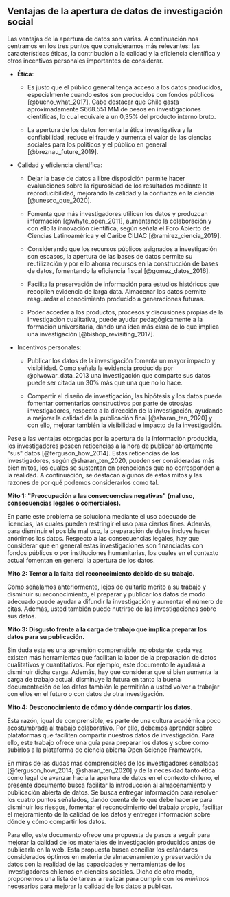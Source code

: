 ## Ventajas de la apertura de datos de investigación social


Las ventajas de la apertura de datos son varias. A continuación nos centramos en los tres puntos que consideramos más relevantes: las características éticas, la contribución a la calidad y la eficiencia científica y otros incentivos personales importantes de considerar.

* **Ética**: 

  + Es justo que el público general tenga acceso a los datos producidos, especialmente cuando estos son producidos con fondos públicos [@bueno_what_2017]. Cabe destacar que Chile gasta aproximadamente $668.551 MM de pesos en investigaciones científicas, lo cual equivale a un 0,35% del producto interno bruto. 
    
  + La apertura de los datos fomenta la ética investigativa y la confiabilidad, reduce el fraude y aumenta el valor de las ciencias sociales para los políticos y el público en general [@breznau_future_2019]. 

* Calidad y eficiencia científica:

  + Dejar la base de datos a libre disposición permite hacer evaluaciones sobre la rigurosidad de los resultados mediante la reproducibilidad, mejorando la calidad y la confianza en la ciencia [@unesco_que_2020].
  
  + Fomenta que más investigadores utilicen los datos y produzcan información [@whyte_open_2011], aumentando la colaboración y con ello la innovación científica, según señala el Foro Abierto de Ciencias Latinoamérica y el Caribe CILIAC [@ramirez_ciencia_2019].
  
  + Considerando que los recursos públicos asignados a investigación son escasos, la apertura de las bases de datos permite su reutilización y por ello ahorra recursos en la construcción de bases de datos, fomentando la eficiencia fiscal [@gomez_datos_2016].
  
  + Facilita la preservación de información para estudios históricos que recopilen evidencia de larga data. Almacenar los datos permite resguardar el conocimiento producido a generaciones futuras. 
  
  + Poder acceder a los productos, procesos y discusiones propias de la investigación cualitativa, puede ayudar pedagógicamente a la formación universitaria, dando una idea más clara de lo que implica una investigación [@bishop_revisiting_2017].
  
* Incentivos personales: 
 
  + Publicar los datos de la investigación fomenta un mayor impacto y visibilidad. Como señala la evidencia producida por @piwowar_data_2013 una investigación que comparte sus datos puede ser citada un 30% más que una que no lo hace.
 
  + Compartir el diseño de investigación, las hipótesis y los datos puede fomentar comentarios constructivos por parte de otros/as investigadores, respecto a la dirección de la investigación, ayudando a mejorar la calidad de la publicación final [@sharan_ten_2020] y con ello, mejorar también la visibilidad e impacto de la investigación.

Pese a las ventajas otorgadas por la apertura de la información producida, los investigadores poseen reticencias a la hora de publicar abiertamente "sus" datos [@ferguson_how_2014]. Estas reticencias de los investigadores, según @sharan_ten_2020, pueden ser consideradas más bien mitos, los cuales se sustentan en prenociones que no corresponden a la realidad. A continuación, se destacan algunos de estos mitos y las razones de por qué podemos considerarlos como tal. 

**Mito 1: "Preocupación a las consecuencias negativas" (mal uso, consecuencias legales o comerciales).**
       
En parte este problema se soluciona mediante el uso adecuado de licencias, las cuales pueden restringir el uso para ciertos fines. Además, para disminuir el posible mal uso, la preparación de datos incluye hacer anónimos los datos. Respecto a las consecuencias legales, hay que considerar que en general estas investigaciones son financiadas con fondos públicos o por instituciones humanitarias, los cuales en el contexto actual fomentan en general la apertura de los datos.

**Mito 2: Temor a la falta del reconocimiento debido de su trabajo.**
 
Como señalamos anteriormente, lejos de quitarle merito a su trabajo y disminuir su reconocimiento, el preparar y publicar los datos de modo adecuado puede ayudar a difundir la investigación y aumentar el número de citas. Además, usted también puede nutrirse de las investigaciones sobre sus datos.
  
**Mito 3: Disgusto frente a la carga de trabajo que implica preparar los datos para su publicación.**
  
Sin duda esta es una aprensión comprensible, no obstante, cada vez existen más herramientas que facilitan la labor de la preparación de datos cualitativos y cuantitativos. Por ejemplo, este documento le ayudará a disminuir dicha carga. Además, hay que considerar que si bien aumenta la carga de trabajo actual, disminuye la futura en tanto la buena documentación de los datos también le permitirán a usted volver a trabajar con ellos en el futuro o con datos de otra investigación. 

**Mito 4: Desconocimiento de cómo y dónde compartir los datos.**

Esta razón, igual de comprensible, es parte de una cultura académica poco acostumbrada al trabajo colaborativo. Por ello, debemos aprender sobre plataformas que faciliten compartir nuestros datos de investigación. Para ello, este trabajo ofrece una guía para preparar los datos y sobre como subirlos a la plataforma de ciencia abierta Open Science Framework.

En miras de las dudas más comprensibles de los investigadores señaladas [@ferguson_how_2014; @sharan_ten_2020] y de la necesidad tanto ética como legal de avanzar hacia la apertura de datos en el contexto chileno, el presente documento busca facilitar la introducción al almacenamiento y publicación abierta de datos. Se busca entregar información para resolver los cuatro puntos señalados, dando cuenta de lo que debe hacerse para disminuir los riesgos, fomentar el reconocimiento del trabajo propio, facilitar el mejoramiento de la calidad de los datos y entregar información sobre dónde y cómo compartir los datos. 

Para ello, este documento ofrece una propuesta de pasos a seguir para mejorar la calidad de los materiales de investigación producidos antes de publicarla en la web. Esta propuesta busca conciliar los estándares considerados óptimos en materia de almacenamiento y preservación de datos con la realidad de las capacidades y herramientas de los investigadores chilenos en ciencias sociales. Dicho de otro modo, proponemos una lista de tareas a realizar para cumplir con los _mínimos_ necesarios para mejorar la calidad de los datos a publicar. 

